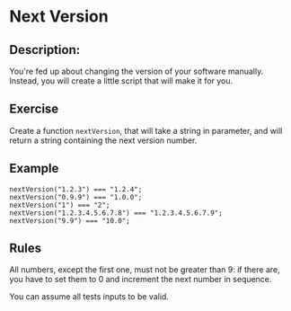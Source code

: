 # Next Version

## Description:

You're fed up about changing the version of your software manually. Instead, you will create a little script that will make it for you.

## Exercise

Create a function `nextVersion`, that will take a string in parameter, and will return a string containing the next version number.  

## Example
```
nextVersion("1.2.3") === "1.2.4";
nextVersion("0.9.9") === "1.0.0";
nextVersion("1") === "2";
nextVersion("1.2.3.4.5.6.7.8") === "1.2.3.4.5.6.7.9";
nextVersion("9.9") === "10.0";
```  

## Rules

All numbers, except the first one, must not be greater than 9: if there are, you have to set them to 0 and increment the next number in sequence.

You can assume all tests inputs to be valid.
